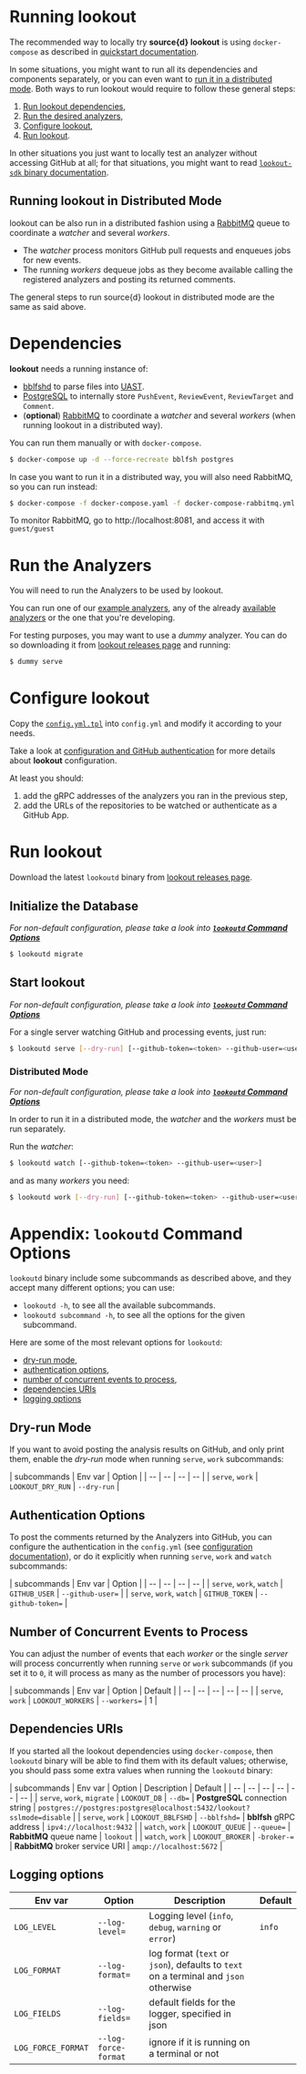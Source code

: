 # Running lookout

The recommended way to locally try **source{d} lookout** is using `docker-compose` as described in [quickstart documentation](../README.md#quickstart).

In some situations, you might want to run all its dependencies and components separately, or you can even want to [run it in a distributed mode](#running-lookout-in-distributed-mode). Both ways to run lookout would require to follow these general steps:

1. [Run lookout dependencies](#dependencies),
1. [Run the desired analyzers](#run-the-analyzers),
1. [Configure lookout](#configure-lookout),
1. [Run lookout](#run-lookout).

In other situations you just want to locally test an analyzer without accessing GitHub at all; for that situations, you might want to read [`lookout-sdk` binary documentation](lookout-sdk.md).

## Running lookout in Distributed Mode

lookout can be also run in a distributed fashion using a [RabbitMQ](https://www.rabbitmq.com/) queue to coordinate a _watcher_ and several _workers_.

- The _watcher_ process monitors GitHub pull requests and enqueues jobs for new events.
- The running _workers_ dequeue jobs as they become available calling the registered analyzers and posting its returned comments.

The general steps to run source{d} lookout in distributed mode are the same as said above.


# Dependencies

**lookout** needs a running instance of:

* [bblfshd](https://github.com/bblfsh/bblfshd) to parse files into [UAST](https://doc.bblf.sh/uast/uast-specification.html).
* [PostgreSQL](https://www.postgresql.org) to internally store `PushEvent`, `ReviewEvent`, `ReviewTarget` and `Comment`.
* (**optional**) [RabbitMQ](https://www.rabbitmq.com) to coordinate a _watcher_ and several _workers_ (when running lookout in a distributed way).

You can run them manually or with `docker-compose`.

```bash
$ docker-compose up -d --force-recreate bblfsh postgres
```

In case you want to run it in a distributed way, you will also need RabbitMQ, so you can run instead:

```bash
$ docker-compose -f docker-compose.yaml -f docker-compose-rabbitmq.yml up -d --force-recreate bblfsh postgres rabbitmq
```

To monitor RabbitMQ, go to http://localhost:8081, and access it with `guest/guest`

# Run the Analyzers

You will need to run the Analyzers to be used by lookout.

You can run one of our [example analyzers](analyzers-examples.md), any of the already [available analyzers](../README.md#available-analyzers) or the one that you're developing.

For testing purposes, you may want to use a *dummy* analyzer. You can do so downloading it from [lookout releases page](https://github.com/src-d/lookout/releases) and running:

```bash
$ dummy serve
```

# Configure lookout

Copy the [`config.yml.tpl`](/config.yml.tpl) into `config.yml` and modify it according to your needs.

Take a look at [configuration and GitHub authentication](configuration.md) for more details about **lookout** configuration.

At least you should:

1. add the gRPC addresses of the analyzers you ran in the previous step,
1. add the URLs of the repositories to be watched or authenticate as a GitHub App.


# Run lookout

Download the latest `lookoutd` binary from [lookout releases page](https://github.com/src-d/lookout/releases).

## Initialize the Database

_For non-default configuration, please take a look into [**`lookoutd` Command Options**](#options)_

```bash
$ lookoutd migrate
```

## Start lookout

_For non-default configuration, please take a look into [**`lookoutd` Command Options**](#options)_

For a single server watching GitHub and processing events, just run:

```bash
$ lookoutd serve [--dry-run] [--github-token=<token> --github-user=<user>]
```

### Distributed Mode

_For non-default configuration, please take a look into [**`lookoutd` Command Options**](#options)_

In order to run it in a distributed mode, the _watcher_ and the _workers_ must be run separately.

Run the _watcher_:

```bash
$ lookoutd watch [--github-token=<token> --github-user=<user>]
```

and as many _workers_ you need:

```bash
$ lookoutd work [--dry-run] [--github-token=<token> --github-user=<user>]
```

<a id=options></a>
# Appendix: `lookoutd` Command Options

`lookoutd` binary include some subcommands as described above, and they accept many different options; you can use:
- `lookoutd -h`, to see all the available subcommands.
- `lookoutd subcommand -h`, to see all the options for the given subcommand.

Here are some of the most relevant options for `lookoutd`:

- [dry-run mode](#dry-run-mode),
- [authentication options](#authentication-options),
- [number of concurrent events to process](#concurrent-events),
- [dependencies URIs](#dependencies-uris)
- [logging options](#logging-options)

## Dry-run Mode
If you want to avoid posting the analysis results on GitHub, and only print them, enable the _dry-run_ mode when running `serve`, `work` subcommands:

| subcommands | Env var | Option |
| -- | -- | -- | -- |
| `serve`, `work` | `LOOKOUT_DRY_RUN`  | `--dry-run` |

## Authentication Options

To post the comments returned by the Analyzers into GitHub, you can configure the authentication in the `config.yml` (see [configuration documentation](configuration.md)), or do it explicitly when running `serve`, `work` and `watch` subcommands:

| subcommands | Env var | Option |
| -- | -- | -- | -- |
| `serve`, `work`, `watch` | `GITHUB_USER`  | `--github-user=` |
| `serve`, `work`, `watch` | `GITHUB_TOKEN`  | `--github-token=` |

<a id=concurrent-events></a>
## Number of Concurrent Events to Process

You can adjust the number of events that each _worker_ or the single _server_ will process concurrently when running `serve` or `work` subcommands (if you set it to `0`, it will process as many as the number of processors you have):

| subcommands | Env var | Option | Default |
| -- | -- | -- | -- | -- |
| `serve`, `work` | `LOOKOUT_WORKERS`  | `--workers=` | 1 |

## Dependencies URIs

If you started all the lookout dependencies using `docker-compose`, then `lookoutd` binary will be able to find them with its default values; otherwise, you should pass some extra values when running the `lookoutd` binary:

| subcommands | Env var | Option | Description | Default |
| -- | -- | -- | -- | -- | -- |
| `serve`, `work`, `migrate` | `LOOKOUT_DB`  | `--db=`  | **PostgreSQL** connection string | `postgres://postgres:postgres@localhost:5432/lookout?sslmode=disable` |
| `serve`, `work` | `LOOKOUT_BBLFSHD`  | `--bblfshd=`  | **bblfsh** gRPC address | `ipv4://localhost:9432` |
| `watch`, `work` | `LOOKOUT_QUEUE`  | `--queue=`  | **RabbitMQ** queue name | `lookout` |
| `watch`, `work` | `LOOKOUT_BROKER`  | `-broker-=`  | **RabbitMQ** broker service URI | `amqp://localhost:5672` |

## Logging options

| Env var | Option | Description | Default |
| -- | -- | -- | -- |
| `LOG_LEVEL` | `--log-level=` | Logging level (`info`, `debug`, `warning` or `error`) | `info` |
| `LOG_FORMAT`| `--log-format=` | log format (`text` or `json`), defaults to `text` on a terminal and `json` otherwise | |
| `LOG_FIELDS` | `--log-fields=` | default fields for the logger, specified in json | |
| `LOG_FORCE_FORMAT` | `--log-force-format` | ignore if it is running on a terminal or not | |